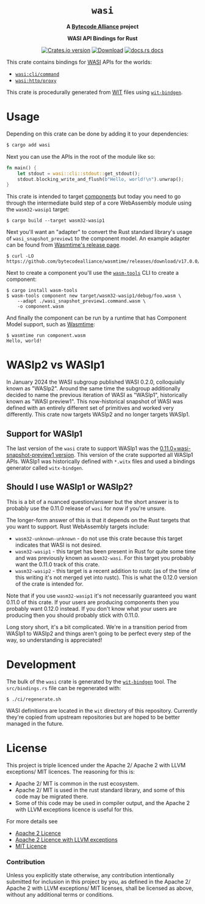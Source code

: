 <div align="center">
  <h1><code>wasi</code></h1>

<strong>A <a href="https://bytecodealliance.org/">Bytecode Alliance</a> project</strong>

  <p>
    <strong>WASI API Bindings for Rust</strong>
  </p>

  <p>
    <a href="https://crates.io/crates/wasi"><img src="https://img.shields.io/crates/v/wasi.svg?style=flat-square" alt="Crates.io version" /></a>
    <a href="https://crates.io/crates/wasi"><img src="https://img.shields.io/crates/d/wasi.svg?style=flat-square" alt="Download" /></a>
    <a href="https://docs.rs/wasi/"><img src="https://img.shields.io/badge/docs-latest-blue.svg?style=flat-square" alt="docs.rs docs" /></a>
  </p>
</div>

This crate contains bindings for [WASI](https://github.com/WebAssembly/WASI)
APIs for the worlds:

* [`wasi:cli/command`]
* [`wasi:http/proxy`]

This crate is procedurally generated from [WIT] files using [`wit-bindgen`].

[`wasi:cli/command`]: https://github.com/WebAssembly/wasi-cli
[`wasi:http/proxy`]: https://github.com/WebAssembly/wasi-http
[WIT]: https://component-model.bytecodealliance.org/design/wit.html
[`wit-bindgen`]: https://github.com/bytecodealliance/wit-bindgen
[components]: https://component-model.bytecodealliance.org/
[`wasm-tools`]: https://github.com/bytecodealliance/wasm-tools

# Usage

Depending on this crate can be done by adding it to your dependencies:

```sh
$ cargo add wasi
```

Next you can use the APIs in the root of the module like so:

```rust
fn main() {
    let stdout = wasi::cli::stdout::get_stdout();
    stdout.blocking_write_and_flush(b"Hello, world!\n").unwrap();
}
```

This crate is intended to target [components] but today you need to go through
the intermediate build step of a core WebAssembly module using the `wasm32-wasip1`
target:

```
$ cargo build --target wasm32-wasip1
```

Next you'll want an "adapter" to convert the Rust standard library's usage of
`wasi_snapshot_preview1` to the component model. An example adapter can be found
from [Wasmtime's release page](https://github.com/bytecodealliance/wasmtime/releases/download/v17.0.0/wasi_snapshot_preview1.command.wasm).

```
$ curl -LO https://github.com/bytecodealliance/wasmtime/releases/download/v17.0.0/wasi_snapshot_preview1.command.wasm
```

Next to create a component you'll use the [`wasm-tools`] CLI to create a
component:

```
$ cargo install wasm-tools
$ wasm-tools component new target/wasm32-wasip1/debug/foo.wasm \
    --adapt ./wasi_snapshot_preview1.command.wasm \
    -o component.wasm
```

And finally the component can be run by a runtime that has Component Model
support, such as [Wasmtime]:

```
$ wasmtime run component.wasm
Hello, world!
```

[Wasmtime]: https://github.com/bytecodealliance/wasmtime

# WASIp2 vs WASIp1

In January 2024 the WASI subgroup published WASI 0.2.0, colloquially known as
"WASIp2". Around the same time the subgroup additionally decided to name the
previous iteration of WASI as "WASIp1", historically known as "WASI preview1".
This now-historical snapshot of WASI was defined with an entirely different set
of primitives and worked very differently. This crate now targets WASIp2 and no
longer targets WASIp1.

## Support for WASIp1

The last version of the `wasi` crate to support WASIp1 was the
[0.11.0+wasi-snapshot-preview1
version](https://crates.io/crates/wasi/0.11.0+wasi-snapshot-preview1). This
version of the crate supported all WASIp1 APIs. WASIp1 was historically defined
with `*.witx` files and used a bindings generator called `witx-bindgen`.

## Should I use WASIp1 or WASIp2?

This is a bit of a nuanced question/answer but the short answer is to probably
use the 0.11.0 release of `wasi` for now if you're unsure.

The longer-form answer of this is that it depends on the Rust targets that you
want to support. Rust WebAssembly targets include:

* `wasm32-unknown-unknown` - do not use this crate because this target indicates
  that WASI is not desired.
* `wasm32-wasip1` - this target has been present in Rust for quite some time and
  was previously known as `wasm32-wasi`. For this target you probably want the
  0.11.0 track of this crate.
* `wasm32-wasip2` - this target is a recent addition to rustc (as of the time of
  this writing it's not merged yet into rustc). This is what the 0.12.0 version
  of the crate is intended for.

Note that if you use `wasm32-wasip1` it's not necessarily guaranteed you want
0.11.0 of this crate. If your users are producing components then you probably
want 0.12.0 instead. If you don't know what your users are producing then you
should probably stick with 0.11.0.

Long story short, it's a bit complicated. We're in a transition period from
WASIp1 to WASIp2 and things aren't going to be perfect every step of the way, so
understanding is appreciated!

# Development

The bulk of the `wasi` crate is generated by the [`wit-bindgen`] tool. The
`src/bindings.rs` file can be regenerated with:

```
$ ./ci/regenerate.sh
```

WASI definitions are located in the `wit` directory of this repository.
Currently they're copied from upstream repositories but are hoped to be better
managed in the future.

# License

This project is triple licenced under the Apache 2/ Apache 2 with LLVM exceptions/ MIT licences. The reasoning for this is:
- Apache 2/ MIT is common in the rust ecosystem.
- Apache 2/ MIT is used in the rust standard library, and some of this code may be migrated there.
- Some of this code may be used in compiler output, and the Apache 2 with LLVM exceptions licence is useful for this.

For more details see
- [Apache 2 Licence](LICENSE-APACHE)
- [Apache 2 Licence with LLVM exceptions](LICENSE-Apache-2.0_WITH_LLVM-exception)
- [MIT Licence](LICENSE-MIT)

### Contribution

Unless you explicitly state otherwise, any contribution intentionally submitted
for inclusion in this project by you, as defined in the Apache 2/ Apache 2 with LLVM exceptions/ MIT licenses,
shall be licensed as above, without any additional terms or conditions.
